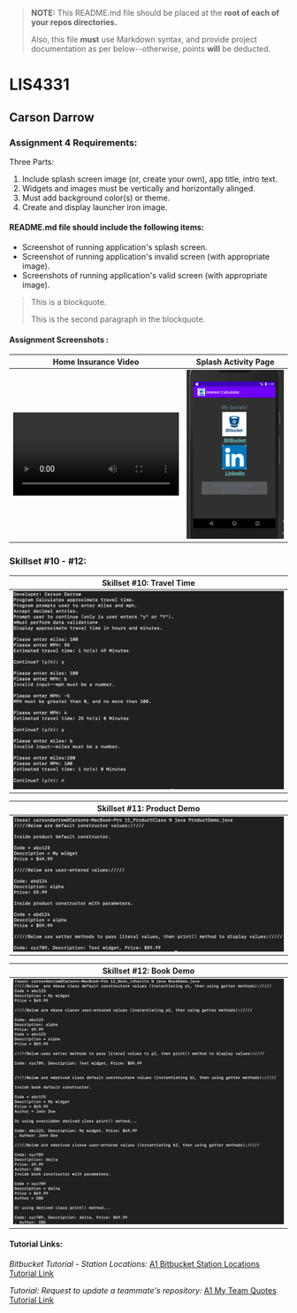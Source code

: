 > **NOTE:** This README.md file should be placed at the **root of each of your repos directories.**
>
>Also, this file **must** use Markdown syntax, and provide project documentation as per below--otherwise, points **will** be deducted.
>

# LIS4331

## Carson Darrow

### Assignment 4 Requirements:

Three Parts:

1. Include splash screen image (or, create your own), app title, intro text.
2. Widgets and images must be vertically and horizontally alinged.
3. Must add background color(s) or theme.
4. Create and display launcher iron image.


#### README.md file should include the following items:

* Screenshot of running application's splash screen.
* Screenshot of running application's invalid screen (with appropriate image).
* Screenshots of running application's valid screen (with appropriate image).


> This is a blockquote.
> 
> This is the second paragraph in the blockquote.
>

#### Assignment Screenshots :

| Home Insurance Video | Splash Activity Page |
| -------------- | -------------- |
| ![Home Insurance Video](img/Insurance_AdobeExpress.mov) | ![Splash Screen](img/SplashScreen.png) |



### Skillset #10 - #12:

| Skillset #10: Travel Time |
| -------------- |
| ![Skillset #10](img/ss10.png) |

| Skillset #11: Product Demo |
| -------------- |
![Skillset #11](img/ss11.png) | 

| Skillset #12: Book Demo |
| -------------- |
![Skillset #12](img/ss12.png) |






#### Tutorial Links:

*Bitbucket Tutorial - Station Locations:*
[A1 Bitbucket Station Locations Tutorial Link](https://bitbucket.org/cbd19a/bitbucketstationlocations/ "Bitbucket Station Locations")

*Tutorial: Request to update a teammate's repository:*
[A1 My Team Quotes Tutorial Link](https://bitbucket.org/username/myteamquotes/ "My Team Quotes Tutorial")

